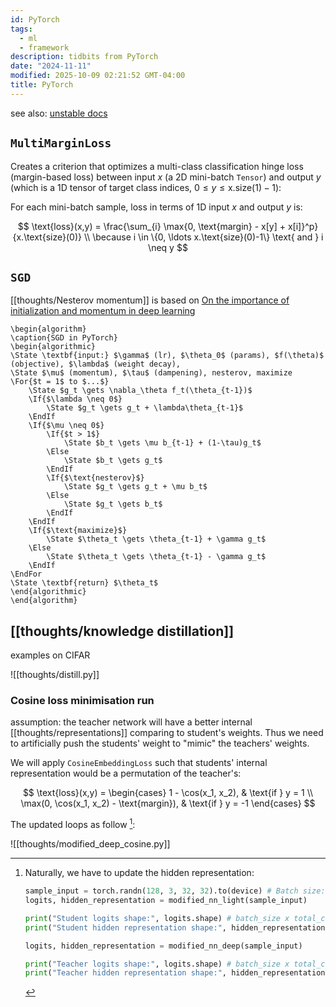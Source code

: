 ```yaml
---
id: PyTorch
tags:
  - ml
  - framework
description: tidbits from PyTorch
date: "2024-11-11"
modified: 2025-10-09 02:21:52 GMT-04:00
title: PyTorch
---
```


see also: [unstable docs](https://pytorch.org/docs/main/)

## `MultiMarginLoss`

Creates a criterion that optimizes a multi-class classification hinge loss (margin-based loss) between input $x$
(a 2D mini-batch `Tensor`) and output $y$ (which is a 1D tensor of target class indices, $0 \le y \le \text{x}.\text{size}(1) -1$):

For each mini-batch sample, loss in terms of 1D input $x$ and output $y$ is:

$$
\text{loss}(x,y) = \frac{\sum_{i} \max{0, \text{margin} - x[y] + x[i]}^p}{x.\text{size}(0)}
\\
\because i \in \{0, \ldots x.\text{size}(0)-1\} \text{ and } i \neq y
$$

## `SGD`

[[thoughts/Nesterov momentum]] is based on [On the importance of initialization and momentum in deep learning](http://www.cs.toronto.edu/%7Ehinton/absps/momentum.pdf)

```pseudo
\begin{algorithm}
\caption{SGD in PyTorch}
\begin{algorithmic}
\State \textbf{input:} $\gamma$ (lr), $\theta_0$ (params), $f(\theta)$ (objective), $\lambda$ (weight decay),
\State $\mu$ (momentum), $\tau$ (dampening), nesterov, maximize
\For{$t = 1$ to $...$}
    \State $g_t \gets \nabla_\theta f_t(\theta_{t-1})$
    \If{$\lambda \neq 0$}
        \State $g_t \gets g_t + \lambda\theta_{t-1}$
    \EndIf
    \If{$\mu \neq 0$}
        \If{$t > 1$}
            \State $b_t \gets \mu b_{t-1} + (1-\tau)g_t$
        \Else
            \State $b_t \gets g_t$
        \EndIf
        \If{$\text{nesterov}$}
            \State $g_t \gets g_t + \mu b_t$
        \Else
            \State $g_t \gets b_t$
        \EndIf
    \EndIf
    \If{$\text{maximize}$}
        \State $\theta_t \gets \theta_{t-1} + \gamma g_t$
    \Else
        \State $\theta_t \gets \theta_{t-1} - \gamma g_t$
    \EndIf
\EndFor
\State \textbf{return} $\theta_t$
\end{algorithmic}
\end{algorithm}
```

## [[thoughts/knowledge distillation]]

examples on CIFAR

![[thoughts/distill.py]]

### Cosine loss minimisation run

assumption: the teacher network will have a better internal [[thoughts/representations]] comparing to student's weights. Thus we need to artificially push the students' weight to "mimic" the teachers' weights.

We will apply `CosineEmbeddingLoss` such that students' internal representation would be a permutation of the teacher's:

$$
\text{loss}(x,y) = \begin{cases}
1 - \cos(x_1, x_2), & \text{if } y = 1 \\
\max(0, \cos(x_1, x_2) - \text{margin}), & \text{if } y = -1
\end{cases}
$$

The updated loops as follow [^internal]:

[^internal]: Naturally, we have to update the hidden representation:

    ```python
    sample_input = torch.randn(128, 3, 32, 32).to(device) # Batch size: 128, Filters: 3, Image size: 32x32
    logits, hidden_representation = modified_nn_light(sample_input)

    print("Student logits shape:", logits.shape) # batch_size x total_classes
    print("Student hidden representation shape:", hidden_representation.shape) # batch_size x hidden_representation_size

    logits, hidden_representation = modified_nn_deep(sample_input)

    print("Teacher logits shape:", logits.shape) # batch_size x total_classes
    print("Teacher hidden representation shape:", hidden_representation.shape) # batch_size x hidden_representation_size
    ```

![[thoughts/modified_deep_cosine.py]]
